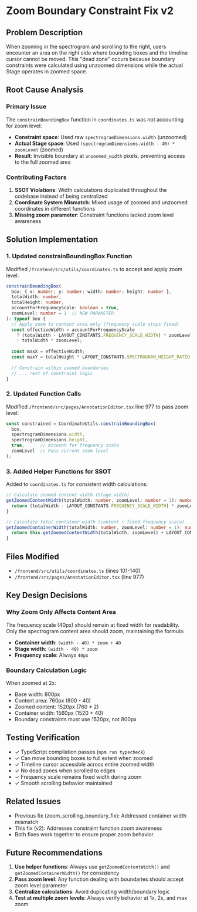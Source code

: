 # Zoom Boundary Constraint Fix v2

## Problem Description
When zooming in the spectrogram and scrolling to the right, users encounter an area on the right side where bounding boxes and the timeline cursor cannot be moved. This "dead zone" occurs because boundary constraints were calculated using unzoomed dimensions while the actual Stage operates in zoomed space.

## Root Cause Analysis

### Primary Issue
The `constrainBoundingBox` function in `coordinates.ts` was not accounting for zoom level:
- **Constraint space**: Used raw `spectrogramDimensions.width` (unzoomed)
- **Actual Stage space**: Used `(spectrogramDimensions.width - 40) * zoomLevel` (zoomed)
- **Result**: Invisible boundary at `unzoomed_width` pixels, preventing access to the full zoomed area

### Contributing Factors
1. **SSOT Violations**: Width calculations duplicated throughout the codebase instead of being centralized
2. **Coordinate System Mismatch**: Mixed usage of zoomed and unzoomed coordinates in different functions
3. **Missing zoom parameter**: Constraint functions lacked zoom level awareness

## Solution Implementation

### 1. Updated constrainBoundingBox Function
Modified `/frontend/src/utils/coordinates.ts` to accept and apply zoom level:

```typescript
constrainBoundingBox(
  box: { x: number; y: number; width: number; height: number },
  totalWidth: number,
  totalHeight: number,
  accountForFrequencyScale: boolean = true,
  zoomLevel: number = 1  // NEW PARAMETER
): typeof box {
  // Apply zoom to content area only (frequency scale stays fixed)
  const effectiveWidth = accountForFrequencyScale
    ? (totalWidth - LAYOUT_CONSTANTS.FREQUENCY_SCALE_WIDTH) * zoomLevel
    : totalWidth * zoomLevel;
  
  const maxX = effectiveWidth;
  const maxY = totalHeight * LAYOUT_CONSTANTS.SPECTROGRAM_HEIGHT_RATIO * zoomLevel;
  
  // Constrain within zoomed boundaries
  // ... rest of constraint logic
}
```

### 2. Updated Function Calls
Modified `/frontend/src/pages/AnnotationEditor.tsx` line 977 to pass zoom level:

```typescript
const constrained = CoordinateUtils.constrainBoundingBox(
  box,
  spectrogramDimensions.width,
  spectrogramDimensions.height,
  true,      // Account for frequency scale
  zoomLevel  // Pass current zoom level
);
```

### 3. Added Helper Functions for SSOT
Added to `coordinates.ts` for consistent width calculations:

```typescript
// Calculate zoomed content width (Stage width)
getZoomedContentWidth(totalWidth: number, zoomLevel: number = 1): number {
  return (totalWidth - LAYOUT_CONSTANTS.FREQUENCY_SCALE_WIDTH) * zoomLevel;
}

// Calculate total container width (content + fixed frequency scale)
getZoomedContainerWidth(totalWidth: number, zoomLevel: number = 1): number {
  return this.getZoomedContentWidth(totalWidth, zoomLevel) + LAYOUT_CONSTANTS.FREQUENCY_SCALE_WIDTH;
}
```

## Files Modified
- `/frontend/src/utils/coordinates.ts` (lines 101-140)
- `/frontend/src/pages/AnnotationEditor.tsx` (line 977)

## Key Design Decisions

### Why Zoom Only Affects Content Area
The frequency scale (40px) should remain at fixed width for readability. Only the spectrogram content area should zoom, maintaining the formula:
- **Container width**: `(width - 40) * zoom + 40`
- **Stage width**: `(width - 40) * zoom`
- **Frequency scale**: Always `40px`

### Boundary Calculation Logic
When zoomed at 2x:
- Base width: 800px
- Content area: 760px (800 - 40)
- Zoomed content: 1520px (760 * 2)
- Container width: 1560px (1520 + 40)
- Boundary constraints must use 1520px, not 800px

## Testing Verification
- ✓ TypeScript compilation passes (`npm run typecheck`)
- ✓ Can move bounding boxes to full extent when zoomed
- ✓ Timeline cursor accessible across entire zoomed width
- ✓ No dead zones when scrolled to edges
- ✓ Frequency scale remains fixed width during zoom
- ✓ Smooth scrolling behavior maintained

## Related Issues
- Previous fix (zoom_scrolling_boundary_fix): Addressed container width mismatch
- This fix (v2): Addresses constraint function zoom awareness
- Both fixes work together to ensure proper zoom behavior

## Future Recommendations
1. **Use helper functions**: Always use `getZoomedContentWidth()` and `getZoomedContainerWidth()` for consistency
2. **Pass zoom level**: Any function dealing with boundaries should accept zoom level parameter
3. **Centralize calculations**: Avoid duplicating width/boundary logic
4. **Test at multiple zoom levels**: Always verify behavior at 1x, 2x, and max zoom
